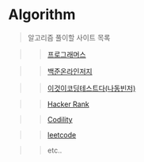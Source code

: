 Algorithm
=========

>알고리즘 풀이할 사이트 목록

>>[프로그래머스](https://programmers.co.kr/ "Programmers Link")

>>[백준온라인저지](https://www.acmicpc.net/problemset "BOJ Link")

>>[이것이코딩테스트다(나동빈저)](https://book.naver.com/bookdb/book_detail.nhn?bid=16439154, "Book Link")

>>[Hacker Rank](https://www.hackerrank.com/dashboard "Hacker Rank")

>>[Codility](https://app.codility.com/programmers/ "Codility")

>>[leetcode](https://leetcode.com/ "Leetcode")

>>etc..
